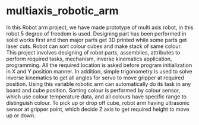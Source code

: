 # multiaxis_robotic_arm
In this Robot arm project, we have made prototype of multi axis robot, in this robot 5 degree of freedom is used. Designing part has been performed in solid works first and then major parts get 3D printed while some parts get laser cuts. Robot can sort colour cubes and make stack of same colour. This project involves designing of robot parts, assemblies, attributes to perform required tasks, mechanism, inverse kinematics application, programming. All the required location is asked before program initialization in X and Y position manner. In addition, simple trigonometry is used to solve inverse kinematics to get all angles for servo to move gripper at required position. Using this variable robotic arm can automatically do its task in any board and cube position. Sorting colour is performed by colour sensor, which use colour temperature data, and all colours have specific range to distinguish colour. To pick up or drop off cube, robot arm having ultrasonic sensor at gripper point, which decide Z axis to get required height to move up or down. 
